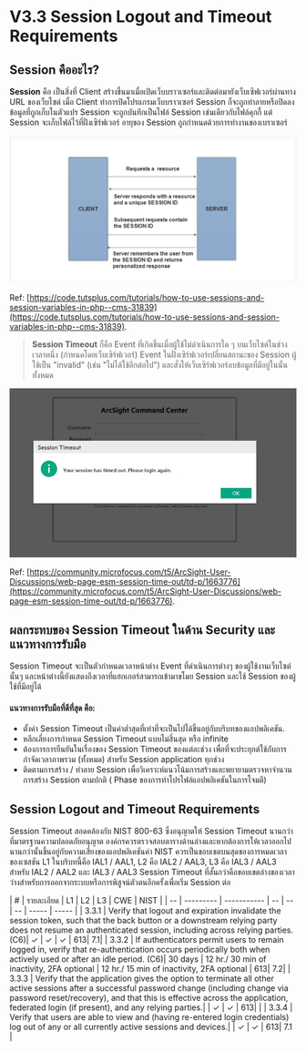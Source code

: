 # V3.3 Session Logout and Timeout Requirements 

## Session คืออะไร?

**Session** คือ เป็นสิ่งที่ Client สร้างขึ้นมาเมื่อเปิดเว็บบราวเซอร์และติดต่อมายังเว็บเซิฟเวอร์ผ่านทาง URL ของเว็บไซต์ เมื่อ Client ทำการปิดโปรแกรมเว็บบราวเซอร์ Session ก็จะถูกทำลายหรือปิดลง ข้อมูลที่ถูกเก็บในตัวแปร Session จะถูกบันทึกเป็นไฟล์ Session เช่นเดียวกับไฟล์คุกกี้ แต่ Session จะเก็บไฟล์ไว้ที่ฝั่งเซิร์ฟเวอร์ อายุของ Session ถูกกำหนดด้วยการทำงานของเบราเซอร์ 

![](images/s1.png)

Ref: [https://code.tutsplus.com/tutorials/how-to-use-sessions-and-session-variables-in-php--cms-31839](https://code.tutsplus.com/tutorials/how-to-use-sessions-and-session-variables-in-php--cms-31839).

> **Session Timeout** ก็คือ Event ที่เกิดขึ้นเมื่อผู้ใช้ไม่ดำเนินการใด ๆ บนเว็บไซต์ในช่วงเวลาหนึ่ง (กำหนดโดยเว็บเซิร์ฟเวอร์) Event ในฝั่งเซิร์ฟเวอร์เปลี่ยนสถานะของ Session ผู้ใช้เป็น "invalid" (เช่น "ไม่ได้ใช้อีกต่อไป") และสั่งให้เว็บเซิร์ฟเวอร์ลบข้อมูลที่มีอยู่ในนั้นทั้งหมด

![](images/s2.jpg)

Ref: [https://community.microfocus.com/t5/ArcSight-User-Discussions/web-page-esm-session-time-out/td-p/1663776](https://community.microfocus.com/t5/ArcSight-User-Discussions/web-page-esm-session-time-out/td-p/1663776).

## ผลกระทบของ Session Timeout ในด้าน Security และแนวทางการรับมือ

Session Timeout จะเป็นตัวกำหนดเวลาหน้าต่าง Event ที่ดำเนินการต่างๆ ของผู้ใช้งานเว็บไซต์นั้นๆ และหน้าต่างนี้ยังแสดงถึงเวลาที่แฮกเกอร์สามารถเข้ามาขโมย Session และใช้ Session ของผู้ใช้ที่มีอยู่ได้  

####  แนวทางการรับมือที่ดีที่สุด คือ:

-  ตั้งค่า Session Timeout เป็นค่าต่ำสุดที่เท่าที่จะเป็นไปได้ขึ้นอยู่กับบริบทของแอปพลิเคชัน.
-  หลีกเลี่ยงการกำหนด  Session Timeout แบบไม่สิ้นสุด หรือ infinite
-  ต้องการการยืนยันในเรื่องของ Session Timeout ของแต่ละช่วง เพื่อที่จะประยุกต์ใช้กับการกำจัดเวลาภาพรวม (ทั้งหมด) สำหรับ Session application ทุกช่วง
-  ติดตามการสร้าง / ทำลาย Session เพื่อวิเคราะห์แนวโน้มการสร้างและพยายามตรวจหาจำนวนการสร้าง Session ตามปกติ ( Phase ของการทำโปรไฟล์แอปพลิเคชันในการโจมตี)

## Session Logout and Timeout Requirements

Session Timeout สอดคล้องกับ NIST 800-63 ซึ่งอนุญาตให้ Session Timeout นานกว่าที่มาตรฐานความปลอดภัยอนุญาต องค์กรควรตรวจสอบตารางด้านล่างและหากต้องการให้เวลาออกไปนานกว่านั้นขึ้นอยู่กับความเสี่ยงของแอปพลิเคชันค่า NIST ควรเป็นขอบเขตบนสุดของการหมดเวลาของเซสชัน
L1 ในบริบทนี้คือ IAL1 / AAL1, L2 คือ IAL2 / AAL3, L3 คือ IAL3 / AAL3 สำหรับ IAL2 / AAL2 และ IAL3 / AAL3 Session Timeout ที่สั้นกว่าคือขอบเขตล่างของเวลาว่างสำหรับการออกจากระบบหรือการพิสูจน์ตัวตนอีกครั้งเพื่อเริ่ม Session ต่อ

| # |     รายละเอียด    |  L1 | L2 | L3 | CWE | NIST | 
| -- |     ---------   | -----------  | -- | -- | -- | ----- | ----- |
| 3.3.1 | Verify that logout and expiration invalidate the session token, such that the back button or a downstream relying party does not resume an authenticated session, including across relying parties. (C6)| ✓ | ✓ | ✓ | 613| 7.1| 
| 3.3.2 | If authenticators permit users to remain logged in, verify that re-authentication occurs periodically both when actively used or after an idle period. (C6)| 30 days | 12 hr./ 30 min of inactivity, 2FA optional | 12 hr./ 15 min of inactivity, 2FA optional | 613| 7.2| 
| 3.3.3 | Verify that the application gives the option to terminate all other active sessions after a successful password change (including change via password reset/recovery), and that this is effective across the application, federated login (if present), and any relying parties.|  | ✓ | ✓ | 613| | 
| 3.3.4 | Verify that users are able to view and (having re-entered login credentials) log out of any or all currently active sessions and devices.|  | ✓ | ✓ | 613| 7.1 |

